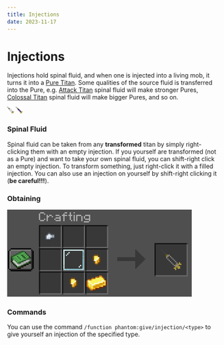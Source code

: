 ```yaml
---
title: Injections
date: 2023-11-17
---
```


# Injections
Injections hold spinal fluid, and when one is injected into a living mob, it turns it into a [Pure Titan](./pure_titans.md). Some qualities of the source fluid is transferred into the Pure, e.g. [Attack Titan](../titans/attack.md) spinal fluid will make stronger Pures, [Colossal Titan](../titans/colossal.md) spinal fluid will make bigger Pures, and so on.

![An empty injection](../images/empty_injection.png)
![A filled injection](../images/titan_injection.png)

### Spinal Fluid
Spinal fluid can be taken from any __transformed__ titan by simply right-clicking them with an empty injection. If you yourself are transformed (not as a Pure) and want to take your own spinal fluid, you can shift-right click an empty injection.
To transform something, just right-click it with a filled injection. You can also use an injection on yourself by shift-right clicking it (**be careful!!!**).

### Obtaining
![Injection crafting recipie, consisting of an iron nugget, a glass pane, two gold nuggets, and a gold ingot](../images/recipe/injection.png)

### Commands
You can use the command `/function phantom:give/injection/<type>` to give yourself an injection of the specified type.